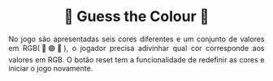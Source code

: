 <h1 align="center">🌈 Guess the Colour 🌈</h1>

<p align="justify">No jogo são apresentadas seis cores diferentes e um conjunto de valores em RGB(🔴🟢🔵), o jogador precisa adivinhar qual cor corresponde aos valores em RGB. O botão reset tem a funcionalidade de redefinir as cores e iniciar o jogo novamente.</p>

